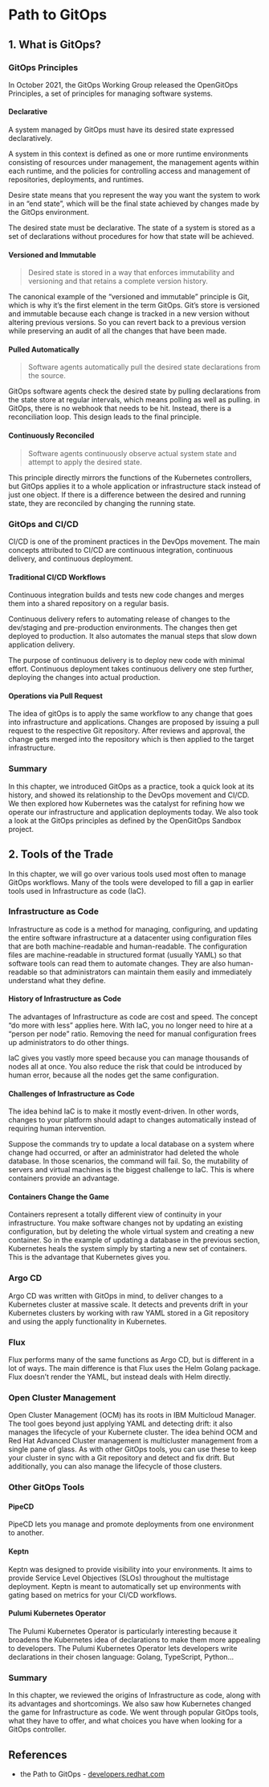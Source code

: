 # Path to GitOps

## 1. What is GitOps?
### GitOps Principles
In October 2021, the GitOps Working Group released the OpenGitOps Principles, a set of principles for managing software systems.

#### Declarative
A system managed by GitOps must have its desired state expressed declaratively.

A system in this context is defined as one or more runtime environments consisting of resources under management, the management agents within each runtime, and the policies for controlling access and management of repositories, deployments, and runtimes.

Desire state means that you represent the way you want the system to work in an “end state”, which will be the final state achieved by changes made by the GitOps environment.

The desired state must be declarative. The state of a system is stored as a set of declarations without procedures for how that state will be achieved.

#### Versioned and Immutable
>Desired state is stored in a way that enforces immutability and versioning and that retains a complete version history.

The canonical example of the “versioned and immutable” principle is Git, which is why it’s the first element in the term GitOps. Git’s store is versioned and immutable because each change is tracked in a new version without altering previous versions. So you can revert back to a previous version while preserving an audit of all the changes that have been made.

#### Pulled Automatically
>Software agents automatically pull the desired state declarations from the source.

GitOps software agents check the desired state by pulling declarations from the state store at regular intervals, which means polling as well as pulling. in GitOps, there is no webhook that needs to be hit. Instead, there is a reconciliation loop. This design leads to the final principle.

#### Continuously Reconciled
>Software agents continuously observe actual system state and attempt to apply the desired state.

This principle directly mirrors the functions of the Kubernetes controllers, but GitOps applies it to a whole application or infrastructure stack instead of just one object. If there is a difference between the desired and running state, they are reconciled by changing the running state.

### GitOps and CI/CD
CI/CD is one of the prominent practices in the DevOps movement. The main concepts attributed to CI/CD are continuous integration, continuous delivery, and continuous deployment.

#### Traditional CI/CD Workflows
Continuous integration builds and tests new code changes and merges them into a shared repository on a regular basis.

Continuous delivery refers to automating release of changes to the dev/staging and pre-production environments. The changes then get deployed to production. It also automates the manual steps that slow down application delivery.

The purpose of continuous delivery is to deploy new code with minimal effort. Continuous deployment takes continuous delivery one step further, deploying the changes into actual production.

#### Operations via Pull Request
The idea of gitOps is to apply the same workflow to any change that goes into infrastructure and applications. Changes are proposed by issuing a pull request to the respective Git repository. After reviews and approval, the change gets merged into the repository which is then applied to the target infrastructure.

### Summary
In this chapter, we introduced GitOps as a practice, took a quick look at its history, and showed its relationship to the DevOps movement and CI/CD. We then explored how Kubernetes was the catalyst for refining how we operate our infrastructure and application deployments today. We also took a look at the GitOps principles as defined by the OpenGitOps Sandbox project.

## 2. Tools of the Trade
In this chapter, we will go over various tools used most often to manage GitOps workflows. Many of the tools were developed to fill a gap in earlier tools used in Infrastructure as code (IaC).

### Infrastructure as Code
Infrastructure as code is a method for managing, configuring, and updating the entire software infrastructure at a datacenter using configuration files that are both machine-readable and human-readable. The configuration files are machine-readable in structured format (usually YAML) so that software tools can read them to automate changes. They are also human-readable so that administrators can maintain them easily and immediately understand what they define.

#### History of Infrastructure as Code
The advantages of Infrastructure as code are cost and speed. The concept “do more with less” applies here. With IaC, you no longer need to hire at a “person per node” ratio. Removing the need for manual configuration frees up administrators to do other things.

IaC gives you vastly more speed because you can manage thousands of nodes all at once. You also reduce the risk that could be introduced by human error, because all the nodes get the same configuration.

#### Challenges of Infrastructure as Code
The idea behind IaC is to make it mostly event-driven. In other words, changes to your platform should adapt to changes automatically instead of requiring human intervention.

Suppose the commands try to update a local database on a system where change had occurred, or after an administrator had deleted the whole database. In those scenarios, the command will fail. So, the mutability of servers and virtual machines is the biggest challenge to IaC. This is where containers provide an advantage.

#### Containers Change the Game
Containers represent a totally different view of continuity in your infrastructure. You make software changes not by updating an existing configuration, but by deleting the whole virtual system and creating a new container. So in the example of updating a database in the previous section, Kubernetes heals the system simply by starting a new set of containers. This is the advantage that Kubernetes gives you.

### Argo CD
Argo CD was written with GitOps in mind, to deliver changes to a Kubernetes cluster at massive scale. It detects and prevents drift in your Kubernetes clusters by working with raw YAML stored in a Git repository and using the apply functionality in Kubernetes.

### Flux
Flux performs many of the same functions as Argo CD, but is different in a lot of ways. The main difference is that Flux uses the Helm Golang package. Flux doesn’t render the YAML, but instead deals with Helm directly.

### Open Cluster Management
Open Cluster Management (OCM) has its roots in IBM Multicloud Manager. The tool  goes beyond just applying YAML and detecting drift: it also manages the lifecycle of your Kubernete cluster. The idea behind OCM and Red Hat Advanced Cluster management is multicluster management from a single pane of glass. As with other GitOps tools, you can use these to keep your cluster in sync with a Git repository and detect and fix drift. But additionally, you can also manage the lifecycle of those clusters.

### Other GitOps Tools
#### PipeCD
PipeCD lets you manage and promote deployments from one environment to another.

#### Keptn
Keptn was designed to provide visibility into your environments. It aims to provide Service Level Objectives (SLOs) throughout the multistage deployment. Keptn is meant to automatically set up environments with gating based on metrics for your CI/CD workflows.

#### Pulumi Kubernetes Operator
The Pulumi Kubernetes Operator is particularly interesting because it broadens the Kubernetes idea of declarations to make them more appealing to developers. The Pulumi Kubernetes Operator lets developers write declarations in their chosen language: Golang, TypeScript, Python…

### Summary
In this chapter, we reviewed the origins of Infrastructure as code, along with its advantages and shortcomings. We also saw how Kubernetes changed the game for Infrastructure as code. We went through popular GitOps tools, what they have to offer, and what choices you have when looking for a GitOps controller.

## References
- the Path to GitOps - [developers.redhat.com](https://developers.redhat.com/e-books/path-gitops)
